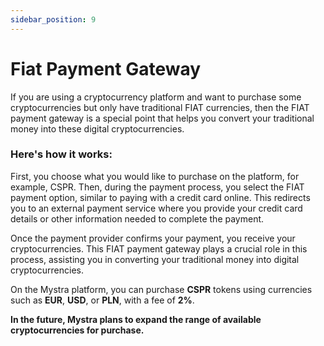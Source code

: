 ```yaml
---
sidebar_position: 9
---
```


# Fiat Payment Gateway

If you are using a cryptocurrency platform and want to purchase some cryptocurrencies but only have traditional FIAT currencies, then the FIAT payment gateway is a special point that helps you convert your traditional money into these digital cryptocurrencies.

### Here's how it works:
First, you choose what you would like to purchase on the platform, for example, CSPR. Then, during the payment process, you select the FIAT payment option, similar to paying with a credit card online. This redirects you to an external payment service where you provide your credit card details or other information needed to complete the payment.

Once the payment provider confirms your payment, you receive your cryptocurrencies. This FIAT payment gateway plays a crucial role in this process, assisting you in converting your traditional money into digital cryptocurrencies.

On the Mystra platform, you can purchase **CSPR** tokens using currencies such as **EUR**, **USD**, or **PLN**, with a fee of **2%**.

**In the future, Mystra plans to expand the range of available cryptocurrencies for purchase.**

